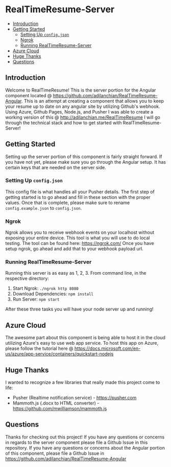 # RealTimeResume-Server

- [Introduction](#introduction)
- [Getting Started](#getting-started)
  * [Setting Up `config.json`](#setting-up--configjson-)
  * [Ngrok](#ngrok)
  * [Running RealTimeResume-Server](#running-realtimeresume-server)
- [Azure Cloud](#azure-cloud)
- [Huge Thanks](#huge-thanks)
- [Questions](#questions)

## Introduction
Welcome to RealTimeResume! This is the server portion for the Angular component located @ https://github.com/adilanchian/RealTimeResume-Angular.
This is an attempt at creating a component that allows you to keep your resume up to date on any angular site by utilizing Github's webhook.
Using Azure, Github Pages, Node.js, and Pusher I was able to create a working version of this @ http://adilanchian.me/RealTimeResume
I will go through the technical stack and how to get started with RealTimeResume-Server!

## Getting Started
Setting up the server portion of this component is fairly straight forward. If you have not yet, please make sure you go through the Angular setup. It has certain keys that are needed on the server side.

### Setting Up `config.json`
This config file is what handles all your Pusher details. The first step of getting started is to go ahead and fill in these section with the proper values. Once that is complete, please make sure to rename `config.example.json` to `config.json`.

### Ngrok
Ngrok allows you to receive webhook events on your localhost without exposing your entire device.
This tool is what you will use to do local testing. The tool can be found here: https://ngrok.com/
Once you have setup ngrok, go ahead and add that to your webhook payload url.

### Running RealTimeResume-Server
Running this server is as easy as 1, 2, 3.
From command line, in the respective directory:

1. Start Ngrok: `./ngrok http 8080`
2. Download Dependencies: `npm install`
3. Run Server: `npm start`

After these three tasks you will have your node server up and running!

## Azure Cloud
The awesome part about this component is being able to host it in the cloud utilizing Azure's easy to use web app service. To host this app on Azure, please follow the tutorial here @ https://docs.microsoft.com/en-us/azure/app-service/containers/quickstart-nodejs

## Huge Thanks
I wanted to recognize a few libraries that really made this project come to life:
- Pusher (Realtime notification service) - https://pusher.com
- Mammoth.js (.docx to HTML converter) - https://github.com/mwilliamson/mammoth.js

## Questions
Thanks for checking out this project!
If you have any questions or concerns in regards to the server component please file a Github Issue in this repository.
If you have any questions or concerns about the Angular portion of this component, please
file a Github Issue in https://github.com/adilanchian/RealTimeResume-Angular
